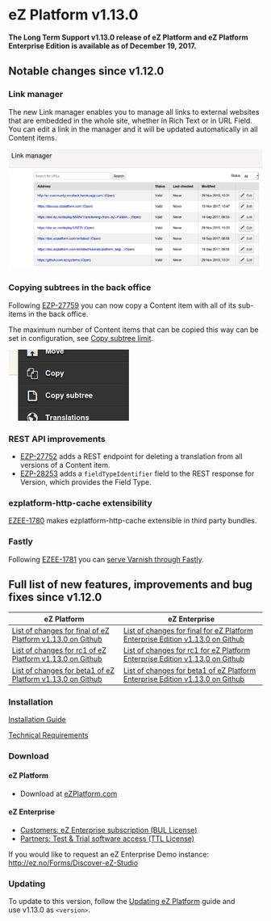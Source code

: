 # eZ Platform v1.13.0

**The Long Term Support v1.13.0 release of eZ Platform and eZ Platform Enterprise Edition is available as of December 19, 2017.**

## Notable changes since v1.12.0

### Link manager

The new Link manager enables you to manage all links to external websites that are embedded in the whole site,
whether in Rich Text or in URL Field.
You can edit a link in the manager and it will be updated automatically in all Content items.

![Link Manager](img/link_manager.png)

### Copying subtrees in the back office

Following [EZP-27759](https://jira.ez.no/browse/EZP-27759) you can now copy a Content item with all of its sub-items in the back office.

The maximum number of Content items that can be copied this way can be set in configuration, see [Copy subtree limit](../guide/best_practices.md#copy-subtree-limit).

![Copy subtree option in the menu](img/copy_subtree_button.png)

### REST API improvements

- [EZP-27752](https://jira.ez.no/browse/EZP-27752) adds a REST endpoint for deleting a translation from all versions of a Content item.
- [EZP-28253](https://jira.ez.no/browse/EZP-28253) adds a `fieldTypeIdentifier` field to the REST response for Version, which provides the Field Type.

### ezplatform-http-cache extensibility

[EZEE-1780](https://jira.ez.no/browse/EZEE-1780) makes ezplatform-http-cache extensible in third party bundles.

### Fastly

Following [EZEE-1781](https://jira.ez.no/browse/EZEE-1781) you can [serve Varnish through Fastly](../guide/http_cache.md#serving-varnish-through-fastly).

## Full list of new features, improvements and bug fixes since v1.12.0

| eZ Platform   | eZ Enterprise  |
|--------------|------------|
| [List of changes for final of eZ Platform v1.13.0 on Github](https://github.com/ezsystems/ezplatform/releases/tag/v1.13.0) | [List of changes for final for eZ Platform Enterprise Edition v1.13.0 on Github](https://github.com/ezsystems/ezplatform-ee/releases/tag/v1.13.0) |
| [List of changes for rc1 of eZ Platform v1.13.0 on Github](https://github.com/ezsystems/ezplatform/releases/tag/v1.13.0-rc1) | [List of changes for rc1 for eZ Platform Enterprise Edition v1.13.0 on Github](https://github.com/ezsystems/ezplatform-ee/releases/tag/v1.13.0-rc1) |
| [List of changes for beta1 of eZ Platform v1.13.0 on Github](https://github.com/ezsystems/ezplatform/releases/tag/v1.13.0-beta1) | [List of changes for beta1 of eZ Platform Enterprise Edition v1.13.0 on Github](https://github.com/ezsystems/ezplatform-ee/releases/tag/v1.13.0-beta1) |

### Installation

[Installation Guide](../getting_started/install_ez_platform.md)

[Technical Requirements](../getting_started/requirements_and_system_configuration.md)

### Download

#### eZ Platform

- Download at [eZPlatform.com](http://ezplatform.com/#download)

#### eZ Enterprise

- [Customers: eZ Enterprise subscription (BUL License)](https://support.ez.no/Downloads)
- [Partners: Test & Trial software access (TTL License)](https://ez.no/Partner-Portal/Software-Downloads-Release-Info)

If you would like to request an eZ Enterprise Demo instance: <http://ez.no/Forms/Discover-eZ-Studio>

### Updating

To update to this version, follow the [Updating eZ Platform](updating_ez_platform.md) guide and use v1.13.0 as `<version>`.
